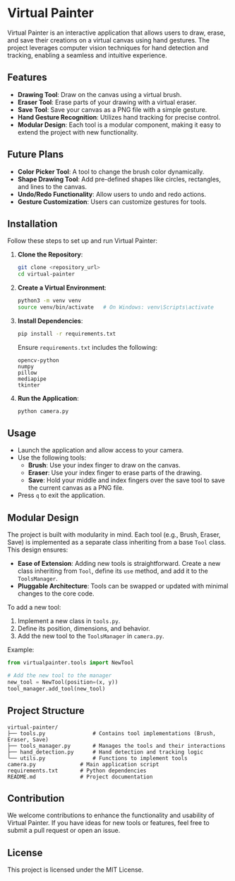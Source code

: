 # Virtual Painter

Virtual Painter is an interactive application that allows users to draw, erase, and save their creations on a virtual canvas using hand gestures. The project leverages computer vision techniques for hand detection and tracking, enabling a seamless and intuitive experience.

## Features

- **Drawing Tool**: Draw on the canvas using a virtual brush.
- **Eraser Tool**: Erase parts of your drawing with a virtual eraser.
- **Save Tool**: Save your canvas as a PNG file with a simple gesture.
- **Hand Gesture Recognition**: Utilizes hand tracking for precise control.
- **Modular Design**: Each tool is a modular component, making it easy to extend the project with new functionality.

## Future Plans

- **Color Picker Tool**: A tool to change the brush color dynamically.
- **Shape Drawing Tool**: Add pre-defined shapes like circles, rectangles, and lines to the canvas.
- **Undo/Redo Functionality**: Allow users to undo and redo actions.
- **Gesture Customization**: Users can customize gestures for tools.

## Installation

Follow these steps to set up and run Virtual Painter:

1. **Clone the Repository**:

   ```bash
   git clone <repository_url>
   cd virtual-painter
   ```

2. **Create a Virtual Environment**:

   ```bash
   python3 -m venv venv
   source venv/bin/activate   # On Windows: venv\Scripts\activate
   ```

3. **Install Dependencies**:

   ```bash
   pip install -r requirements.txt
   ```

   Ensure `requirements.txt` includes the following:

   ```
   opencv-python
   numpy
   pillow
   mediapipe
   tkinter
   ```

4. **Run the Application**:
   ```bash
   python camera.py
   ```

## Usage

- Launch the application and allow access to your camera.
- Use the following tools:
  - **Brush**: Use your index finger to draw on the canvas.
  - **Eraser**: Use your index finger to erase parts of the drawing.
  - **Save**: Hold your middle and index fingers over the save tool to save the current canvas as a PNG file.
- Press `q` to exit the application.

## Modular Design

The project is built with modularity in mind. Each tool (e.g., Brush, Eraser, Save) is implemented as a separate class inheriting from a base `Tool` class. This design ensures:

- **Ease of Extension**: Adding new tools is straightforward. Create a new class inheriting from `Tool`, define its `use` method, and add it to the `ToolsManager`.
- **Pluggable Architecture**: Tools can be swapped or updated with minimal changes to the core code.

To add a new tool:

1. Implement a new class in `tools.py`.
2. Define its position, dimensions, and behavior.
3. Add the new tool to the `ToolsManager` in `camera.py`.

Example:

```python
from virtualpainter.tools import NewTool

# Add the new tool to the manager
new_tool = NewTool(position=(x, y))
tool_manager.add_tool(new_tool)
```

## Project Structure

```
virtual-painter/
├── tools.py               # Contains tool implementations (Brush, Eraser, Save)
├── tools_manager.py       # Manages the tools and their interactions
├── hand_detection.py      # Hand detection and tracking logic
└── utils.py               # Functions to implement tools
camera.py              # Main application script
requirements.txt       # Python dependencies
README.md              # Project documentation
```

## Contribution

We welcome contributions to enhance the functionality and usability of Virtual Painter. If you have ideas for new tools or features, feel free to submit a pull request or open an issue.

## License

This project is licensed under the MIT License.
